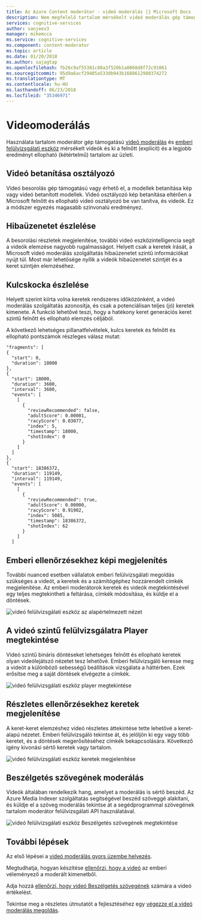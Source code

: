 ```yaml
---
title: Az Azure Content moderátor - videó moderálás |} Microsoft Docs
description: Nem megfelelő tartalom mérsékelt videó moderálás gép támogatású és emberi felülvizsgálati eszközök segítségével
services: cognitive-services
author: sanjeev3
manager: mikemcca
ms.service: cognitive-services
ms.component: content-moderator
ms.topic: article
ms.date: 01/20/2018
ms.author: sajagtap
ms.openlocfilehash: fb26c9af55381c80a3f520b1a0068d8f72c91061
ms.sourcegitcommit: 95d9a6acf29405a533db943b1688612980374272
ms.translationtype: MT
ms.contentlocale: hu-HU
ms.lasthandoff: 06/23/2018
ms.locfileid: "35346971"
---
```

# <a name="video-moderation"></a>Videomoderálás

Használata tartalom moderátor gép támogatású [videó moderálás](video-moderation-api.md) és [emberi felülvizsgálati eszköz](Review-Tool-User-Guide/human-in-the-loop.md) mérsékelt videók és ki a felnőtt (explicit) és a legjobb eredményt ellopható (kétértelmű) tartalom az üzleti.

## <a name="video-trained-classifier"></a>Videó betanítása osztályozó

Videó besorolás gép támogatású vagy érhető el, a modellek betanítása kép vagy videó betanított modellek. Videó osztályozó kép betanítása eltérően a Microsoft felnőtt és ellopható videó osztályozó be van tanítva, és videók. Ez a módszer egyezés magasabb színvonalú eredményez.

## <a name="shot-detection"></a>Hibaüzenetet észlelése

A besorolási részletek megjelenítése, további videó eszközintelligencia segít a videók elemzése nagyobb rugalmasságot. Helyett csak a keretek írását, a Microsoft videó moderálás szolgáltatás hibaüzenetet szintű információkat nyújt túl. Most már lehetősége nyílik a videók hibaüzenetet szintjét és a keret szintjén elemzéséhez.
 
## <a name="key-frame-detection"></a>Kulcskocka észlelése

Helyett szerint kiírta volna keretek rendszeres időközönként, a videó moderálás szolgáltatás azonosítja, és csak a potenciálisan teljes (jó) keretek kimenete. A funkció lehetővé teszi, hogy a hatékony keret generációs keret szintű felnőtt és ellopható elemzés céljából.

A következő lehetséges pillanatfelvételek, kulcs keretek és felnőtt és ellopható pontszámok részleges válasz mutat:

    "fragments": [
    {
      "start": 0,
      "duration": 18000
    },
    {
      "start": 18000,
      "duration": 3600,
      "interval": 3600,
      "events": [
        [
          {
            "reviewRecommended": false,
            "adultScore": 0.00001,
            "racyScore": 0.03077,
            "index": 5,
            "timestamp": 18000,
            "shotIndex": 0
          }
        ]
      ]
    },
    {
      "start": 18386372,
      "duration": 119149,
      "interval": 119149,
      "events": [
        [
          {
            "reviewRecommended": true,
            "adultScore": 0.00000,
            "racyScore": 0.91902,
            "index": 5085,
            "timestamp": 18386372,
            "shotIndex": 62
          }
        ]
      ]


## <a name="visualization-for-human-reviews"></a>Emberi ellenőrzésekhez képi megjelenítés

További nuanced esetben vállalatok emberi felülvizsgálati megoldás szükséges a videót, a keretek és a számítógéphez hozzárendelt címkék megjelenítése. Az emberi moderátorok keretek és videók megtekintésével egy teljes megtekintheti a feltárása, címkék módosítása, és küldje el a döntések.

![videó felülvizsgálati eszköz az alapértelmezett nézet](images/video-review-default-view.png)

## <a name="player-view-for-video-level-review"></a>A videó szintű felülvizsgálatra Player megtekintése

Videó szintű bináris döntéseket lehetséges felnőtt és ellopható keretek olyan videólejátszó nézetet tesz lehetővé. Emberi felülvizsgáló keresse meg a videót a különböző sebességű beállítások vizsgálata a háttérben. Ezek erősítse meg a saját döntések elvégezte a címkék.

![videó felülvizsgálati eszköz player megtekintése](images/video-review-player-view.PNG)

## <a name="frames-view-for-detailed-reviews"></a>Részletes ellenőrzésekhez keretek megjelenítése

A keret-keret elemzéshez videó részletes áttekintése tette lehetővé a keret-alapú nézetet. Emberi felülvizsgáló tekintse át, és jelöljön ki egy vagy több keretet, és a döntések megerősítéséhez címkék bekapcsolására. Következő igény kivonási sértő keretek vagy tartalom.

![videó felülvizsgálati eszköz keretek megjelenítése](images/video-review-frames-view-apply-tags.PNG)

## <a name="transcript-moderation"></a>Beszélgetés szövegének moderálás

Videók általában rendelkezik hang, amelyet a moderálás is sértő beszéd. Az Azure Media Indexer szolgáltatás segítségével beszéd szöveggé alakítani, és küldje el a szöveg moderálás tekintse át a segédprogrammal szövegének tartalom moderátor felülvizsgálati API használatával.

![videó felülvizsgálati eszköz Beszélgetés szövegének megtekintése](images/video-review-transcript-view.png)

## <a name="next-steps"></a>További lépések

Az első lépései a [videó moderálás gyors üzembe helyezés](video-moderation-api.md). 

Megtudhatja, hogyan készítése [ellenőrzi, hogy a videó](video-reviews-quickstart-dotnet.md) az emberi véleményező a moderált kimenetből.

Adja hozzá [ellenőrzi, hogy videó Beszélgetés szövegének](video-transcript-reviews-quickstart-dotnet.md) számára a videó értékelést.

Tekintse meg a részletes útmutatót a fejlesztéséhez egy [végezze el a videó moderálás megoldás](video-transcript-moderation-review-tutorial-dotnet.md). 
